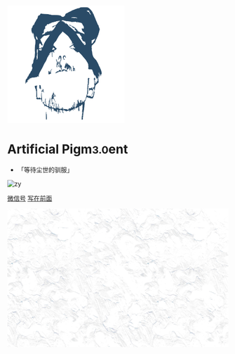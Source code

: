 <div class="animate__animated animate__flipInX animate__delay-2s"><img src="pic/initialLOGO.svg" alt="logo"></div>

# Artificial Pigm<small>3.0</small>ent

* 「等待尘世的驯服」

<!-- - 2018.8 Ver. 1.0
- 2019.5 Ver. 2.0
- 2021.9 Ver. 3.0 🐝 -->

<img src="https://img.shields.io/badge/Paradise Lost-Pigs Exiled-green?logo=Yelp&style=social" alt="zy">

[微信号](https://mp.weixin.qq.com/s/SviNQjNAt1sC5x6bttlnYg)
[写在前面](README)

![background](pic/bg-min-2.png)